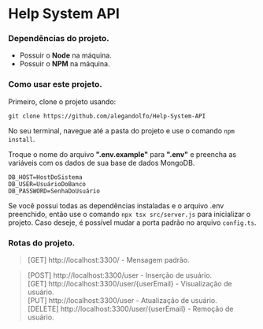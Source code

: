 # Help System API

### Dependências do projeto.
- Possuir o **Node** na máquina.
- Possuir o **NPM** na máquina.

### Como usar este projeto.
Primeiro, clone o projeto usando:
```
git clone https://github.com/alegandolfo/Help-System-API
```
No seu terminal, navegue até a pasta do projeto e use o comando `npm install`.

Troque o nome do arquivo **".env.example"** para **".env"** e preencha as variáveis com os dados de sua base de dados MongoDB.
```
DB_HOST=HostDoSistema
DB_USER=UsuárioDoBanco
DB_PASSWORD=SenhaDoUsuário
```

Se você possui todas as dependências instaladas e o arquivo .env preenchido, então use o comando `npx tsx src/server.js` para inicializar o projeto. Caso deseje, é possível mudar a porta padrão no arquivo `config.ts`.


### Rotas do projeto.
> [GET] http://localhost:3300/ - Mensagem padrão.  

> [POST] http://localhost:3300/user - Inserção de usuário.  
> [GET] http://localhost:3300/user/{userEmail} - Visualização de usuário.  
> [PUT] http://localhost:3300/user - Atualização de usuário.  
> [DELETE] http://localhost:3300/user/{userEmail} - Remoção de usuário.  
